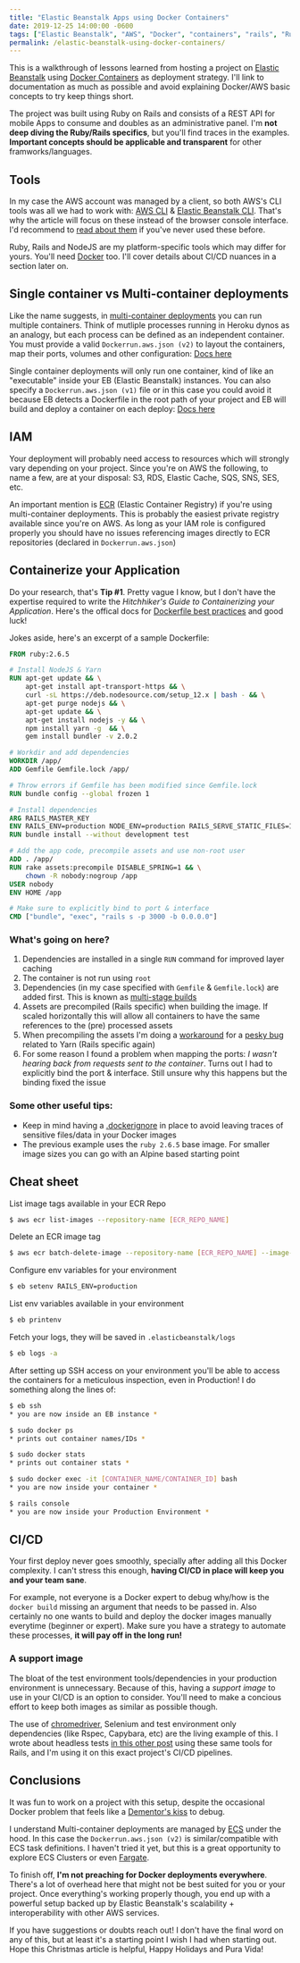 ```yaml
---
title: "Elastic Beanstalk Apps using Docker Containers"
date: 2019-12-25 14:00:00 -0600
tags: ["Elastic Beanstalk", "AWS", "Docker", "containers", "rails", "Ruby on Rails", "REST API", "CI/CD"]
permalink: /elastic-beanstalk-using-docker-containers/
---
```


This is a walkthrough of lessons learned from hosting a project on [Elastic Beanstalk](https://aws.amazon.com/elasticbeanstalk/) using [Docker Containers](https://www.docker.com/) as deployment strategy. I'll link to documentation as much as possible and avoid explaining Docker/AWS basic concepts to try keep things short.

The project was built using Ruby on Rails and consists of a REST API for mobile Apps to consume and doubles as an administrative panel. I'm **not deep diving the Ruby/Rails specifics**, but you'll find traces in the examples. **Important concepts should be applicable and transparent** for other framworks/languages.

## Tools

In my case the AWS account was managed by a client, so both AWS's CLI tools was all we had to work with: [AWS CLI](https://aws.amazon.com/cli/) & [Elastic Beanstalk CLI](https://docs.aws.amazon.com/elasticbeanstalk/latest/dg/eb-cli3.html). That's why the article will focus on these instead of the browser console interface. I'd recommend to [read about them](https://docs.aws.amazon.com/elasticbeanstalk/latest/dg/eb-cli3-configuration.html) if you've never used these before.

Ruby, Rails and NodeJS are my platform-specific tools which may differ for yours. You'll need [Docker](https://docs.docker.com/install/) too. I'll cover details about CI/CD nuances in a section later on.

## Single container vs Multi-container deployments

Like the name suggests, in [multi-container deployments](https://docs.aws.amazon.com/elasticbeanstalk/latest/dg/create_deploy_docker_ecs.html) you can run multiple containers. Think of mutliple processes running in Heroku dynos as an analogy, but each process can be defined as an independent container. You must provide a valid `Dockerrun.aws.json (v2)` to layout the containers, map their ports, volumes and other configuration: [Docs here](https://docs.aws.amazon.com/elasticbeanstalk/latest/dg/create_deploy_docker_v2config.html)

Single container deployments will only run one container, kind of like an "executable" inside your EB (Elastic Beanstalk) instances. You can also specify a `Dockerrun.aws.json (v1)` file or in this case you could avoid it because EB detects a Dockerfile in the root path of your project and EB will build and deploy a container on each deploy: [Docs here](https://docs.aws.amazon.com/elasticbeanstalk/latest/dg/single-container-docker-configuration.html)

## IAM

Your deployment will probably need access to resources which will strongly vary depending on your project. Since you're on AWS the following, to name a few, are at your disposal: S3, RDS, Elastic Cache, SQS, SNS, SES, etc.

An important mention is [ECR](https://aws.amazon.com/ecr/) (Elastic Container Registry) if you're using multi-container deployments. This is probably the easiest private registry available since you're on AWS. As long as your IAM role is configured properly you should have no issues referencing images directly to ECR repositories (declared in `Dockerrun.aws.json`)


## Containerize your Application

Do your research, that's **Tip #1**. Pretty vague I know, but I don't have the expertise required to write the *Hitchhiker's Guide to Containerizing your Application*. Here's the offical docs for [Dockerfile best practices](https://docs.docker.com/develop/develop-images/dockerfile_best-practices/) and good luck!

Jokes aside, here's an excerpt of a sample Dockerfile:

```Dockerfile
FROM ruby:2.6.5

# Install NodeJS & Yarn
RUN apt-get update && \
    apt-get install apt-transport-https && \
    curl -sL https://deb.nodesource.com/setup_12.x | bash - && \
    apt-get purge nodejs && \
    apt-get update && \
    apt-get install nodejs -y && \
    npm install yarn -g  && \
    gem install bundler -v 2.0.2

# Workdir and add dependencies
WORKDIR /app/
ADD Gemfile Gemfile.lock /app/

# Throw errors if Gemfile has been modified since Gemfile.lock
RUN bundle config --global frozen 1

# Install dependencies
ARG RAILS_MASTER_KEY
ENV RAILS_ENV=production NODE_ENV=production RAILS_SERVE_STATIC_FILES=1
RUN bundle install --without development test

# Add the app code, precompile assets and use non-root user
ADD . /app/
RUN rake assets:precompile DISABLE_SPRING=1 && \
    chown -R nobody:nogroup /app
USER nobody
ENV HOME /app

# Make sure to explicitly bind to port & interface
CMD ["bundle", "exec", "rails s -p 3000 -b 0.0.0.0"]
```

### What's going on here?

1. Dependencies are installed in a single `RUN` command for improved layer caching
2. The container is not run using `root`
3. Dependencies (in my case specified with `Gemfile` & `Gemfile.lock`) are added first. This is known as [multi-stage builds](https://docs.docker.com/develop/develop-images/dockerfile_best-practices/#use-multi-stage-builds)
6. Assets are precompiled (Rails specific) when building the image. If scaled horizontally this will allow all containers to have the same references to the (pre) processed assets
5. When precompiling the assets I'm doing a [workaround](https://stackoverflow.com/a/49530813/3462026) for a [pesky bug](https://github.com/harvard-lil/h2o/issues/744) related to Yarn (Rails specific again)
6. For some reason I found a problem when mapping the ports: *I wasn't hearing back from requests sent to the container*. Turns out I had to explicitly bind the port & interface. Still unsure why this happens but the binding fixed the issue

### Some other useful tips:

 - Keep in mind having a [.dockerignore](https://docs.docker.com/engine/reference/builder/#dockerignore-file) in place to avoid leaving traces of sensitive files/data in your Docker images
 - The previous example uses the `ruby 2.6.5` base image. For smaller image sizes you can go with an Alpine based starting point

## Cheat sheet

List image tags available in your ECR Repo

```bash
$ aws ecr list-images --repository-name [ECR_REPO_NAME]
```

Delete an ECR image tag

```bash
$ aws ecr batch-delete-image --repository-name [ECR_REPO_NAME] --image-ids imageTag=1
```

Configure env variables for your environment

```bash
$ eb setenv RAILS_ENV=production
```

List env variables available in your environment

```bash
$ eb printenv
```

Fetch your logs, they will be saved in `.elasticbeanstalk/logs`

```bash
$ eb logs -a
```

After setting up SSH access on your environment you'll be able to access the containers for a meticulous inspection, even in Production! I do something along the lines of:

```sh
$ eb ssh
* you are now inside an EB instance *

$ sudo docker ps
* prints out container names/IDs *

$ sudo docker stats
* prints out container stats *

$ sudo docker exec -it [CONTAINER_NAME/CONTAINER_ID] bash
* you are now inside your container *

$ rails console
* you are now inside your Production Environment *
```

## CI/CD

Your first deploy never goes smoothly, specially after adding all this Docker complexity. I can't stress this enough, **having CI/CD in place will keep you and your team sane**. 

For example, not everyone is a Docker expert to debug why/how is the `docker build` missing an argument that needs to be passed in. Also certainly no one wants to build and deploy the docker images manually everytime (beginner or expert). Make sure you have a strategy to automate these processes, **it will pay off in the long run!**

### A support image

The bloat of the test environment tools/dependencies in your production environment is unnecessary. Because of this, having a *support image* to use in your CI/CD is an option to consider. You'll need to make a concious effort to keep both images as similar as possible though.

The use of [chromedriver](https://chromedriver.chromium.org/), Selenium and test environment only dependencies (like Rspec, Capybara, etc) are the living example of this. I wrote about headless tests [in this other post](/headless-chrome-dual-mode-tests-for-ruby-on-rails/) using these same tools for Rails, and I'm using it on this exact project's CI/CD pipelines.


## Conclusions

It was fun to work on a project with this setup, despite the occasional Docker problem that feels like a [Dementor's kiss](https://www.youtube.com/watch?v=G1TEF1-i5iA&feature=youtu.be&t=70) to debug.

I understand Multi-container deployments are managed by [ECS](https://aws.amazon.com/ecs/) under the hood. In this case the `Dockerrun.aws.json (v2)` is similar/compatible with ECS task definitions. I haven't tried it yet, but this is a great opportunity to explore ECS Clusters or even [Fargate](https://aws.amazon.com/fargate/).

To finish off, **I'm not preaching for Docker deployments everywhere**. There's a lot of overhead here that might not be best suited for you or your project. Once everything's working properly though, you end up with a powerful setup backed up by Elastic Beanstalk's scalability + interoperability with other AWS services.

If you have suggestions or doubts reach out! I don't have the final word on any of this, but at least it's a starting point I wish I had when starting out. Hope this Christmas article is helpful, Happy Holidays and Pura Vida!